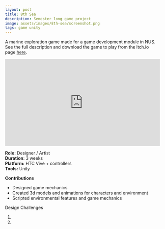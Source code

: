 ```yaml
---
layout: post
title: 8th Sea
description: Semester long game project
image: assets/images/8th-sea/screenshot.png
tags: game unity
---
```


A marine exploration game made for a game development module in NUS. See the full description and download the game to play from the Itch.io page <a href="https://korp.itch.io/8th-sea">here</a>.

<style>.embed-container { position: relative; padding-bottom: 56.25%; height: 0; overflow: hidden; max-width: 100%; } .embed-container iframe, .embed-container object, .embed-container embed { position: absolute; top: 0; left: 0; width: 100%; height: 100%; }</style><div class='embed-container'><iframe src='https://youtu.be/EfrT3NOTtAc' frameborder='0' allowfullscreen></iframe></div>

<p>
<b>Role:</b> Designer / Artist<br>
<b>Duration:</b> 3 weeks<br>
<b>Platform:</b> HTC Vive + controllers<br>
<b>Tools:</b> Unity<br>
</p>

<p>
<b>Contributions</b><br>

- Designed game mechanics
- Created 3d models and animations for characters and environment
- Scripted environmental features and game mechanics

</p>


Design Challenges

1.
2.
